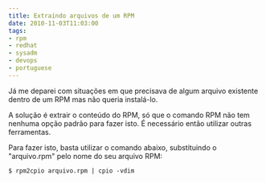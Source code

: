 ```yaml
---
title: Extraíndo arquivos de um RPM
date: 2010-11-03T11:03:00
tags:
- rpm
- redhat
- sysadm
- devops
- portuguese
---
```


Já me deparei com situações em que precisava de algum arquivo existente dentro de um RPM mas não queria instalá-lo. 

<!--more-->

A solução é extrair o conteúdo do RPM, só que o comando RPM não tem nenhuma opção padrão para fazer isto. É necessário 
então utilizar outras ferramentas.

Para fazer isto, basta utilizar o comando abaixo, substituindo o "arquivo.rpm" pelo nome do seu arquivo RPM:

```
$ rpm2cpio arquivo.rpm | cpio -vdim
```
